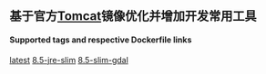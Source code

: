 ## 基于官方[Tomcat](https://store.docker.com/images/tomcat)镜像优化并增加开发常用工具
#### Supported tags and respective Dockerfile links
[latest](https://github.com/soxueren/docker-tomcat/blob/master/Dockerfile)
[8.5-jre-slim](https://github.com/soxueren/docker-tomcat/blob/slim/Dockerfile)
[8.5-slim-gdal](https://github.com/soxueren/docker-tomcat/blob/slim-gdal/Dockerfile)

